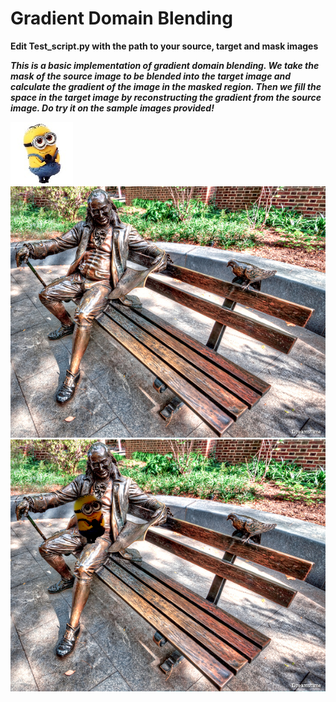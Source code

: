 # Gradient Domain Blending

**Edit Test_script.py with the path to your source, target and mask images**

***This is a basic implementation of gradient domain blending. We take the mask of the source image to be blended into the target image and calculate the gradient of the image in the masked region. Then we fill the space in the target image by reconstructing the gradient from the source image. Do try it on the sample images provided!***


![Source](https://raw.githubusercontent.com/vaishak2future/ImageBlending/master/SourceImage.png)
![Target](https://raw.githubusercontent.com/vaishak2future/ImageBlending/master/TargetImage.png)
![Blended](https://raw.githubusercontent.com/vaishak2future/ImageBlending/master/result.png)
